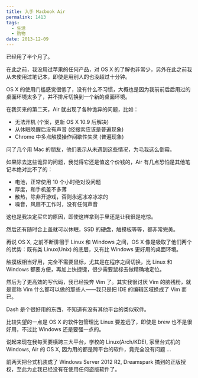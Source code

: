 ```yaml
---
title: 入手 Macbook Air
permalink: 1413
tags:
  - 生活
  - 购物
date: 2013-12-09
---
```


已经用了半个月了。

在此之前，我没用过苹果的任何产品，对 OS X 的了解也非常少，另外在此之前我从未使用过笔记本，即使是用别人的也没超过十分钟。

OS X 的使用门槛感觉很低了，没有什么不习惯，大概也是因为我前前后后用过的桌面环境太多了，并不排斥切换到一个新的桌面环境。

在我买来的第二天，Air 就出现了各种诡异的问题，比如：

* 无法开机 (个案，更新 OS X 10.9 后解决)
* 从休眠唤醒后没有声音 (经搜索应该是普遍现象)
* Chrome 中多点触摸操作间歇性失灵 (普遍现象)

问了几个用 Mac 的朋友，他们表示从未遇到这些情况，为毛我这么倒霉。

如果除去这些诡异的问题，我觉得它还是值这个价钱的，Air 有几点恐怕是其他笔记本绝对比不了的：

* 电池，正常使用 10 个小时绝对没问题
* 厚度，和手机差不多薄
* 散热，除非开游戏，否则永远冰凉冰凉的
* 噪音，风扇不工作时，没有任何声音

这也是我决定买它的原因，即使这样拿到手里还是让我很是吃惊。

然后还有随时合上盖就可以休眠，SSD 的硬盘，触摸板等等，都非常完美。

再说 OS X, 之前不断徘徊于 Linux 和 Windows 之间，OS X 像是吸取了他们两个的优势：既有类 Linux(Unix) 的底层，又有比 Windows 更好用的桌面环境。

触摸板相当好用，完全不需要鼠标，尤其是在程序之间切换，比 Linux 和 Windows 都要方便，再加上快捷键，很少需要鼠标去做精确地定位。

然后为了更高效的写代码，我已经投奔 Vim 了。其实我很讨厌 Vim 的脑残粉，就是宣称 Vim 什么都可以做的那些人——我只是把 IDE 的编辑区域换成了 Vim 而已。

Dash 是个很好用的东西，不知道有没有其他平台的类似软件。

比较失望的一点是 OS X 的软件包管理比 Linux 要差远了，即使是 brew 也不是很好用，不过比 Windows 还是要强一点的。

说起来现在我每天要横跨三大平台，学校的 Linux(Arch/KDE), 家里台式机的 Windows, Air 的 OS X, 因为用的都是跨平台的软件，竟完全没有问题 ...

前两天把台式机装成了 Windows Server 2012 R2, Dreamspark 搞到的正版授权，至此为止我已经没有在使用任何盗版软件了。
